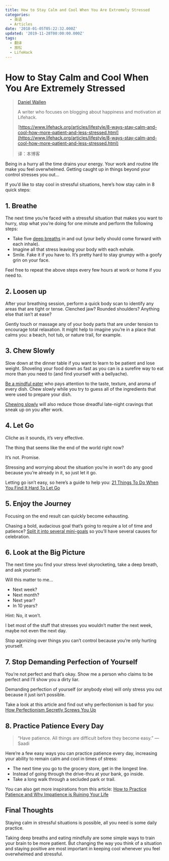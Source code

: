 ```yaml
---
title: How to Stay Calm and Cool When You Are Extremely Stressed
categories:
  - 英语
  - Articles
date: '2018-01-05T05:22:32.000Z'
updated: '2019-11-28T00:00:00.000Z'
tags:
  - 翻译
  - 放松
  - LifeHack
---
```


# How to Stay Calm and Cool When You Are Extremely Stressed

> [Daniel Wallen](https://www.lifehack.org/author/daniel-wallen-2)
>
> A writer who focuses on blogging about happiness and motivation at Lifehack.
>
> [https://www.lifehack.org/articles/lifestyle/8-ways-stay-calm-and-cool-how-more-patient-and-less-stressed.html](https://www.lifehack.org/articles/lifestyle/8-ways-stay-calm-and-cool-how-more-patient-and-less-stressed.html)
>
> 译：本博客

Being in a hurry all the time drains your energy. Your work and routine life make you feel overwhelmed. Getting caught up in things beyond your control stresses you out…

If you’d like to stay cool in stressful situations, here’s how stay calm in 8 quick steps:

## 1. Breathe

The next time you’re faced with a stressful situation that makes you want to hurry, stop what you’re doing for one minute and perform the following steps:

* Take five [deep breaths](https://www.lifehack.org/698475/deep-breathing-exercises-makes-you-a-better-parent) in and out \(your belly should come forward with each inhale\).
* Imagine all that stress leaving your body with each exhale.
* Smile. Fake it if you have to. It’s pretty hard to stay grumpy with a goofy grin on your face.

Feel free to repeat the above steps every few hours at work or home if you need to.

## 2. Loosen up

After your breathing session, perform a quick body scan to identify any areas that are tight or tense. Clenched jaw? Rounded shoulders? Anything else that isn’t at ease?

Gently touch or massage any of your body parts that are under tension to encourage total relaxation. It might help to imagine you’re in a place that calms you: a beach, hot tub, or nature trail, for example.

## 3. Chew Slowly

Slow down at the dinner table if you want to learn to be patient and lose weight. Shoveling your food down as fast as you can is a surefire way to eat more than you need to \(and find yourself with a bellyache\).

[Be a mindful eater](https://www.lifehack.org/788855/mindful-eating) who pays attention to the taste, texture, and aroma of every dish. Chew slowly while you try to guess all of the ingredients that were used to prepare your dish.

[Chewing slowly](https://www.lifehack.org/articles/lifestyle/5-tips-stop-food-craving-night.html) will also reduce those dreadful late-night cravings that sneak up on you after work.

## 4. Let Go

Cliche as it sounds, it’s very effective.

The thing that seems like the end of the world right now?

It’s not. Promise.

Stressing and worrying about the situation you’re in won’t do any good because you’re already in it, so just let it go.

Letting go isn’t easy, so here’s a guide to help you: [21 Things To Do When You Find It Hard To Let Go](https://www.lifehack.org/365671/21-things-when-you-find-hard-let)

## 5. Enjoy the Journey

Focusing on the end result can quickly become exhausting.

Chasing a bold, audacious goal that’s going to require a lot of time and patience? [Split it into several mini-goals](https://www.lifehack.org/446957/how-to-stop-feeling-overwhelmed-and-accomplish-your-goals) so you’ll have several causes for celebration.

## 6. Look at the Big Picture

The next time you find your stress level skyrocketing, take a deep breath, and ask yourself:

Will this matter to me…

* Next week?
* Next month?
* Next year?
* In 10 years?

Hint: No, it won’t.

I bet most of the stuff that stresses you wouldn’t matter the next week, maybe not even the next day.

Stop agonizing over things you can’t control because you’re only hurting yourself.

## 7. Stop Demanding Perfection of Yourself

You’re not perfect and that’s okay. Show me a person who claims to be perfect and I’ll show you a dirty liar.

Demanding perfection of yourself \(or anybody else\) will only stress you out because it just isn’t possible.

Take a look at this article and find out why perfectionism is bad for you: [How Perfectionism Secretly Screws You Up](https://www.lifehack.org/621368/how-perfectionism-secretly-screws-you-up)

## 8. Practice Patience Every Day

> “Have patience. All things are difficult before they become easy.” — Saadi

Here’re a few easy ways you can practice patience every day, increasing your ability to remain calm and cool in times of stress:

* The next time you go to the grocery store, get in the longest line.
* Instead of going through the drive-thru at your bank, go inside.
* Take a long walk through a secluded park or trail.

You can also get more inspirations from this article: [How to Practice Patience and Why Impatience is Ruining Your Life](https://www.lifehack.org/articles/communication/how-practice-patience-and-why-impatience-ruining-your-life.html)

## Final Thoughts

Staying calm in stressful situations is possible, all you need is some daily practice.

Taking deep breaths and eating mindfully are some simple ways to train your brain to be more patient. But changing the way you think of a situation and staying positive are most important in keeping cool whenever you feel overwhelmed and stressful.

